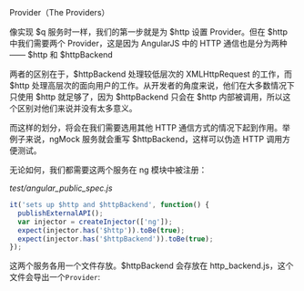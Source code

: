 Provider（The Providers）

像实现 $q 服务时一样，我们的第一步就是为 $http 设置 Provider。但在 $http 中我们需要两个 Provider，这是因为 AngularJS 中的 HTTP 通信也是分为两种—— $http 和 $httpBackend

两者的区别在于，$httpBackend 处理较低层次的 XMLHttpRequest 的工作，而 $http 处理高层次的面向用户的工作。从开发者的角度来说，他们在大多数情况下只使用 $http 就足够了，因为 $httpBackend 只会在 $http 内部被调用，所以这个区别对他们来说并没有太多意义。

而这样的划分，将会在我们需要选用其他 HTTP 通信方式的情况下起到作用。举例子来说，ngMock 服务就会重写 $httpBackend，这样可以伪造 HTTP 调用方便测试。

无论如何，我们都需要这两个服务在 ng 模块中被注册：

_test/angular_public_spec.js_

```js
it('sets up $http and $httpBackend', function() {
  publishExternalAPI();
  var injector = createInjector(['ng']);
  expect(injector.has('$http')).toBe(true);
  expect(injector.has('$httpBackend')).toBe(true);
});
```

这两个服务各用一个文件存放。$httpBackend 会存放在 http_backend.js，这个文件会导出一个`Provider`:

```js

```
